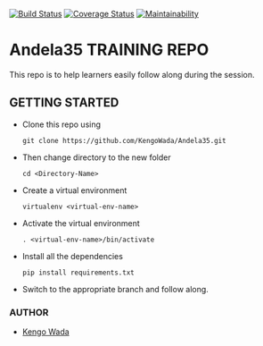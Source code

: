 [![Build Status](https://travis-ci.org/KengoWada/Andela35.svg?branch=develop)](https://travis-ci.org/KengoWada/Andela35) [![Coverage Status](https://coveralls.io/repos/github/KengoWada/Andela35/badge.svg?branch=develop)](https://coveralls.io/github/KengoWada/Andela35?branch=develop) [![Maintainability](https://api.codeclimate.com/v1/badges/c84ed309ddfda7ff06c9/maintainability)](https://codeclimate.com/github/KengoWada/Andela35/maintainability)

# Andela35 TRAINING REPO
This repo is to help learners easily follow along during the session.

## GETTING STARTED
* Clone this repo using

  ```git clone https://github.com/KengoWada/Andela35.git```

* Then change directory to the new folder

  ```cd <Directory-Name> ```

* Create a virtual environment
  
  ```virtualenv <virtual-env-name>```

* Activate the virtual environment

  ```. <virtual-env-name>/bin/activate```

* Install all the dependencies

  ```pip install requirements.txt```

* Switch to the appropriate branch and follow along.

### AUTHOR 
* [Kengo Wada](https://github.com/KengoWada)
